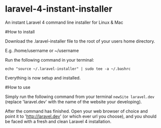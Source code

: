 laravel-4-instant-installer
===========================

An instant Laravel 4 command line installer for Linux &amp; Mac

#How to install

Download the .laravel-installer file to the root of your users home directory.

E.g. /home/username or ~/username

Run the following command in your terminal:

`echo "source ~/.laravel-installer" | sudo tee -a ~/.bashrc`

Everything is now setup and installed.

#How to use

Simply run the following command from your terminal `newSite laravel.dev` (replace 'laravel.dev' with the name of the website your developing).

After the command has finished. Open your web browser of choice and point it to 'http://laravel.dev' (or which ever url you choose), and you should be faced with a fresh and clean Laravel 4 installation.